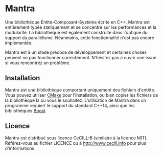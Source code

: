 # Mantra

Une bibliothèque Entité-Composant-Système écrite en C++. Mantra est entièrement typée statiquement et se concentre sur les performances et la modularité. La bibliothèque est également construite dans l'optique du support du parallélisme. Néanmoins, cette fonctionnalité n'est pas encore implémentée.

Mantra est à un stade précoce de développement et certaines choses peuvent ne pas fonctionner correctement. N'hésitez pas à ouvrir une *issue* si vous rencontrez un problème.

## Installation

Mantra est une bibliothèque comportant uniquement des fichiers d'entête. Vous pouvez utiliser [CMake](http://www.cmake.org) pour l'installation, ou bien copier les fichiers de la bibliothèque là où vous le souhaitez. L'utilisation de Mantra dans un programme requiert le support du standard C++14, ainsi que les bibliothèques [Boost](http://www.boost.org).

## Licence

Mantra est distribué sous licence CeCILL-B (similaire à la licence MIT). Référez-vous au fichier LICENCE ou à http://www.cecill.info pour plus d'informations.
